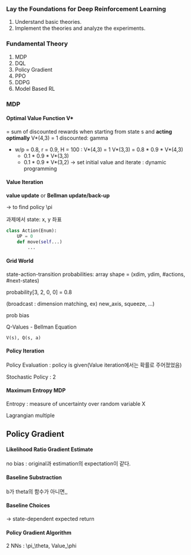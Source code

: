 ### Lay the Foundations for Deep Reinforcement Learning

1. Understand basic theories.
2. Implement the theories and analyze the experiments.

### Fundamental Theory

1. MDP
2. DQL
3. Policy Gradient
4. PPO
5. DDPG
6. Model Based RL

### MDP

#### Optimal Value Function V*

= sum of discounted rewards when starting from state s and **acting optimally**
V*(4,3) = 1
discounted: gamma

- w/p = 0.8, r = 0.9, H = 100
  : V*(4,3) = 1
  V*(3,3) = 0.8 * 0.9 * V*(4,3)
  + 0.1 * 0.9 * V*(3,3)
  + 0.1 * 0.9 * V*(3,2)
    -> set initial value and iterate
    : dynamic programming

#### Value Iteration

**value update** or **Bellman update/back-up**

-> to find policy \pi

과제에서 state: x, y 좌표

```python
class Action(Enum):
	UP = 0
	def move(self...)
		...
```

#### Grid World

state-action-transition probabilities: array shape = (xdim, ydim, #actions, #next-states)

probability[3, 2, 0, 0] = 0.8	

(broadcast : dimension matching, ex) new_axis, squeeze, ...)

prob bias 

Q-Values - Bellman Equation

    V(s), Q(s, a)

#### Policy Iteration

Policy Evaluation : policy is given(Value iteration에서는 확률로 주어졌었음)

Stochastic Policy : 2

#### Maximum Entropy MDP

Entropy : measure of uncertainty over random variable X

Lagrangian multiple








## Policy Gradient
#### Likelihood Ratio Gradient Estimate
no bias : original과 estimation의 expectation이 같다.
#### Baseline Substraction
b가 theta의 함수가 아니면,,
#### Baseline Choices
-> state-dependent expected return
#### Policy Gradient Algorithm
2 NNs : \pi_\theta, Value_\phi